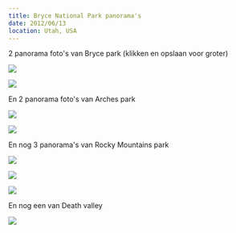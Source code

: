 ```yaml
---
title: Bryce National Park panorama's
date: 2012/06/13
location: Utah, USA
---
```


2 panorama foto's van Bryce park (klikken en opslaan voor groter)

<a href="http://photography.matsimitsu.com/track/uploads/4fdab4703f61b0133000003a/4fdabb9e3f61b01330000061/panorama.png"><img src="http://photography.matsimitsu.com/track/uploads/4fdab4703f61b0133000003a/4fdabb9e3f61b01330000061/large_panorama.png"></a>


<a href="http://photography.matsimitsu.com/track/uploads/4fdab4703f61b0133000003a/4fdabeb33f61b01330000062/panorama1.png"><img src="http://photography.matsimitsu.com/track/uploads/4fdab4703f61b0133000003a/4fdabeb33f61b01330000062/large_panorama1.png"></a>

En 2 panorama foto's van Arches park

<a href="http://photography.matsimitsu.com/track/uploads/4fdacad23f61b01330000063/4fdacb0d3f61b01330000066/panorama2.png"><img src="http://photography.matsimitsu.com/track/uploads/4fdacad23f61b01330000063/4fdacb0d3f61b01330000066/large_panorama2.png"></a>

<a href="http://photography.matsimitsu.com/track/uploads/4fdacad23f61b01330000063/4fdacb0a3f61b01330000065/panorama3.png"><img src="http://photography.matsimitsu.com/track/uploads/4fdacad23f61b01330000063/4fdacb0a3f61b01330000065/large_panorama3.png"></a>

En nog 3 panorama's van Rocky Mountains park

<a href="http://photography.matsimitsu.com/track/uploads/4fdacad23f61b01330000063/4fdacfe13f61b01349000039/panorama4.png
"><img src="http://photography.matsimitsu.com/track/uploads/4fdacad23f61b01330000063/4fdacfe13f61b01349000039/large_panorama4.png
"></a>


<a href="http://photography.matsimitsu.com/track/uploads/4fdacad23f61b01330000063/4fdacfe03f61b01349000038/panorama5.png
"><img src="http://photography.matsimitsu.com/track/uploads/4fdacad23f61b01330000063/4fdacfe03f61b01349000038/large_panorama5.png
"></a>

<a href="http://photography.matsimitsu.com/track/uploads/4fdacad23f61b01330000063/4fdad0163f61b0134900003c/panorama6
"><img src="http://photography.matsimitsu.com/track/uploads/4fdacad23f61b01330000063/4fdad0163f61b0134900003c/large_panorama6
"></a>

En nog een van Death valley

<a href="http://photography.matsimitsu.com/track/uploads/4fdacad23f61b01330000063/4fdd4f4d3f61b01330000067/panorama7.png"><img src="http://photography.matsimitsu.com/track/uploads/4fdacad23f61b01330000063/4fdd4f4d3f61b01330000067/large_panorama7.png
"></a>

